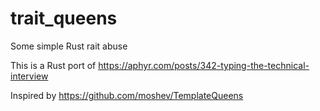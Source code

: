 # trait_queens
Some simple Rust rait abuse

This is a Rust port of https://aphyr.com/posts/342-typing-the-technical-interview

Inspired by https://github.com/moshev/TemplateQueens

